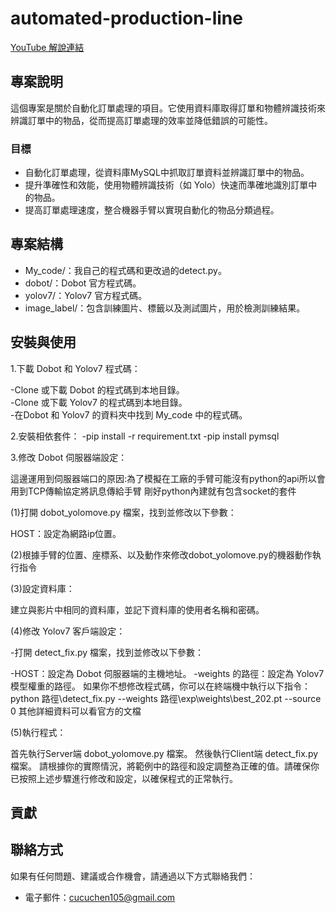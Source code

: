 # automated-production-line

[YouTube 解說連結](https://www.youtube.com/your-video-link)

## 專案說明

這個專案是關於自動化訂單處理的項目。它使用資料庫取得訂單和物體辨識技術來辨識訂單中的物品，從而提高訂單處理的效率並降低錯誤的可能性。

### 目標

- 自動化訂單處理，從資料庫MySQL中抓取訂單資料並辨識訂單中的物品。
- 提升準確性和效能，使用物體辨識技術（如 Yolo）快速而準確地識別訂單中的物品。
- 提高訂單處理速度，整合機器手臂以實現自動化的物品分類過程。

## 專案結構

- My_code/：我自己的程式碼和更改過的detect.py。
- dobot/：Dobot 官方程式碼。
- yolov7/：Yolov7 官方程式碼。
- image_label/：包含訓練圖片、標籤以及測試圖片，用於檢測訓練結果。

## 安裝與使用

1.下載 Dobot 和 Yolov7 程式碼：

-Clone 或下載 Dobot 的程式碼到本地目錄。<br>
-Clone 或下載 Yolov7 的程式碼到本地目錄。<br>
-在Dobot 和 Yolov7 的資料夾中找到 My_code 中的程式碼。

2.安裝相依套件：
-pip install -r requirement.txt
-pip install pymsql

3.修改 Dobot 伺服器端設定：

這邊運用到伺服器端口的原因:為了模擬在工廠的手臂可能沒有python的api所以會用到TCP傳輸協定將訊息傳給手臂
剛好python內建就有包含socket的套件

(1)打開 dobot_yolomove.py 檔案，找到並修改以下參數：

HOST：設定為網路ip位置。

(2)根據手臂的位置、座標系、以及動作來修改dobot_yolomove.py的機器動作執行指令

(3)設定資料庫：

建立與影片中相同的資料庫，並記下資料庫的使用者名稱和密碼。

(4)修改 Yolov7 客戶端設定：

-打開 detect_fix.py 檔案，找到並修改以下參數：

-HOST：設定為 Dobot 伺服器端的主機地址。
-weights 的路徑：設定為 Yolov7 模型權重的路徑。
如果你不想修改程式碼，你可以在終端機中執行以下指令：python 路徑\detect_fix.py --weights 路徑\exp\weights\best_202.pt --source 0
其他詳細資料可以看官方的文檔

(5)執行程式：

首先執行Server端 dobot_yolomove.py 檔案。
然後執行Client端 detect_fix.py 檔案。
請根據你的實際情況，將範例中的路徑和設定調整為正確的值。請確保你已按照上述步驟進行修改和設定，以確保程式的正常執行。

## 貢獻



## 聯絡方式

如果有任何問題、建議或合作機會，請通過以下方式聯絡我們：

- 電子郵件：cucuchen105@gmail.com
